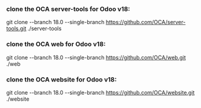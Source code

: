 ### clone the OCA server-tools for Odoo v18:
git clone --branch 18.0 --single-branch https://github.com/OCA/server-tools.git ./server-tools

### clone the OCA web for Odoo v18:
git clone --branch 18.0 --single-branch https://github.com/OCA/web.git ./web

### clone the OCA website for Odoo v18:
git clone --branch 18.0 --single-branch https://github.com/OCA/website.git ./website